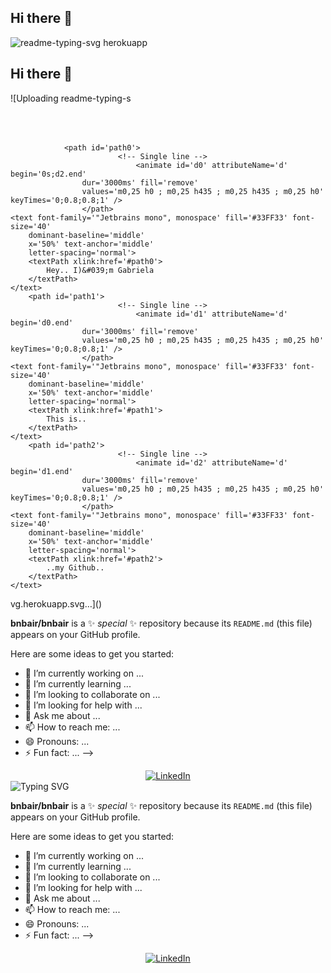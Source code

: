 ## Hi there 👋
![readme-typing-svg herokuapp](https://github.com/user-attachments/assets/596a7032-ee46-4b02-a86f-4076fd83cf98)
 ## Hi there 👋


![Uploading readme-typing-s<!-- https://github.com/DenverCoder1/readme-typing-svg/ -->
<svg xmlns='http://www.w3.org/2000/svg'
    xmlns:xlink='http://www.w3.org/1999/xlink'
    viewBox='0 0 435 50'
    style='background-color: #00000000;'
    width='435px' height='50px'>

    
                <path id='path0'>
                            <!-- Single line -->
                                <animate id='d0' attributeName='d' begin='0s;d2.end'
                    dur='3000ms' fill='remove'
                    values='m0,25 h0 ; m0,25 h435 ; m0,25 h435 ; m0,25 h0' keyTimes='0;0.8;0.8;1' />
                    </path>
    <text font-family='"Jetbrains mono", monospace' fill='#33FF33' font-size='40'
        dominant-baseline='middle'
        x='50%' text-anchor='middle'
        letter-spacing='normal'>
        <textPath xlink:href='#path0'>
            Hey.. I)&#039;m Gabriela 
        </textPath>
    </text>
        <path id='path1'>
                            <!-- Single line -->
                                <animate id='d1' attributeName='d' begin='d0.end'
                    dur='3000ms' fill='remove'
                    values='m0,25 h0 ; m0,25 h435 ; m0,25 h435 ; m0,25 h0' keyTimes='0;0.8;0.8;1' />
                    </path>
    <text font-family='"Jetbrains mono", monospace' fill='#33FF33' font-size='40'
        dominant-baseline='middle'
        x='50%' text-anchor='middle'
        letter-spacing='normal'>
        <textPath xlink:href='#path1'>
            This is..
        </textPath>
    </text>
        <path id='path2'>
                            <!-- Single line -->
                                <animate id='d2' attributeName='d' begin='d1.end'
                    dur='3000ms' fill='remove'
                    values='m0,25 h0 ; m0,25 h435 ; m0,25 h435 ; m0,25 h0' keyTimes='0;0.8;0.8;1' />
                    </path>
    <text font-family='"Jetbrains mono", monospace' fill='#33FF33' font-size='40'
        dominant-baseline='middle'
        x='50%' text-anchor='middle'
        letter-spacing='normal'>
        <textPath xlink:href='#path2'>
            ..my Github..
        </textPath>
    </text>
</svg>
vg.herokuapp.svg…]()

 

**bnbair/bnbair** is a ✨ _special_ ✨ repository because its `README.md` (this file) appears on your GitHub profile.

Here are some ideas to get you started:

- 🔭 I’m currently working on ...
- 🌱 I’m currently learning ...
- 👯 I’m looking to collaborate on ...
- 🤔 I’m looking for help with ...
- 💬 Ask me about ...
- 📫 How to reach me: ...
- 😄 Pronouns: ...
- ⚡ Fun fact: ...
-->

 
<!-- Your bio, links, etc. go here -->

<div align="center">
  <!-- Replace href with your links -->
  <a href="https://www.linkedin.com/in/gabriela-rodriguez-lopez-16ba14b3/">
    <img src="https://img.shields.io/badge/LinkedIn-0077B5?style=for-the-badge&logo=linkedin&logoColor=white" alt="LinkedIn"/>
  </a>
</div>


<img src="https://readme-typing-svg.herokuapp.com?font=Jetbrains+mono&size=40&duration=3000&color=33FF33&center=true&vCenter=true&width=435&lines=Hey..+I)'m Gabriela+;This+is..;..my+Github..;" alt="Typing SVG"/>
 

**bnbair/bnbair** is a ✨ _special_ ✨ repository because its `README.md` (this file) appears on your GitHub profile.

Here are some ideas to get you started:

- 🔭 I’m currently working on ...
- 🌱 I’m currently learning ...
- 👯 I’m looking to collaborate on ...
- 🤔 I’m looking for help with ...
- 💬 Ask me about ...
- 📫 How to reach me: ...
- 😄 Pronouns: ...
- ⚡ Fun fact: ...
-->

 
<!-- Your bio, links, etc. go here -->

<div align="center">
  <!-- Replace href with your links -->
  <a href="https://www.linkedin.com/in/gabriela-rodriguez-lopez-16ba14b3/">
    <img src="https://img.shields.io/badge/LinkedIn-0077B5?style=for-the-badge&logo=linkedin&logoColor=white" alt="LinkedIn"/>
  </a>
</div>


